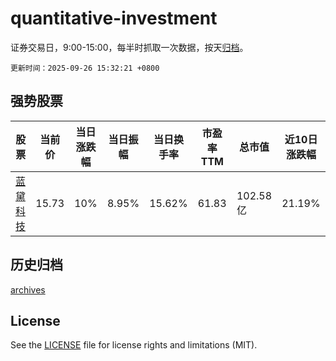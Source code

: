 # quantitative-investment

证券交易日，9:00-15:00，每半时抓取一次数据，按天[归档](archives)。

`更新时间：2025-09-26 15:32:21 +0800`

## 强势股票

|股票|当前价|当日涨跌幅|当日振幅|当日换手率|市盈率TTM|总市值|近10日涨跌幅|
|----|----|----|----|----|----|----|----|
|[蓝黛科技](https://xueqiu.com/S/SZ002765)|15.73|10%|8.95%|15.62%|61.83|102.58亿|21.19%|

## 历史归档

[archives](archives)

## License

See the [LICENSE](LICENSE) file for license rights and limitations (MIT).